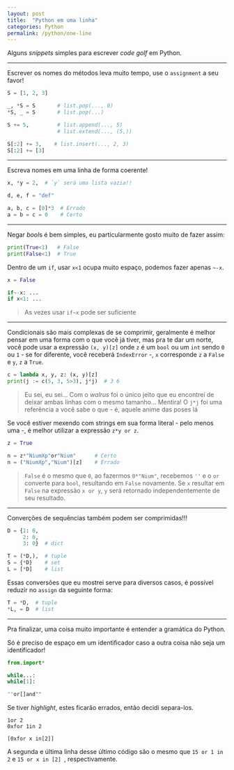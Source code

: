 ```yaml
---
layout: post
title:  "Python em uma linha"
categories: Python
permalink: /python/one-line
---
```


Alguns *snippets* simples para escrever *code golf* em Python.

---

Escrever os nomes do métodos leva muito tempo, use o `assignment` a seu favor!

```python
S = [1, 2, 3]

_, *S = S       # list.pop(..., 0)
*S, _ = S       # list.pop(...)

S += 5,         # list.append(..., 5)
                # list.extend(..., (5,))

S[:2] += 3,    # list.insert(..., 2, 3)
S[:2] += [3]
```

---

Escreva nomes em uma linha de forma coerente!

```python
x, *y = 2,  # `y` será uma lista vazia!!

d, e, f = "def"

a, b, c = [0]*3  # Errado
a = b = c = 0    # Certo
```

---

Negar *bool*s é bem simples, eu particularmente gosto muito de fazer assim:
```python
print(True<1)   # False
print(False<1)  # True
```

Dentro de um `if`, usar `x<1` ocupa muito espaço, podemos fazer apenas `~-x`.
```python
x = False

if~-x: ...
if x<1: ...
```

> As vezes usar `if~x` pode ser suficiente

---

Condicionais são mais complexas de se comprimir, geralmente é melhor pensar em uma forma com o que você já tiver, mas pra te dar um norte, você pode usar a expressão `(x, y)[z]` onde `z` é um `bool` ou um `int` sendo `0` ou `1` - se for diferente, você receberá `IndexError` -, `x` corresponde `z` a `False` e `y`, `z` a `True`.

```python
c = lambda x, y, z: (x, y)[z]
print(j := c(5, 3, 5>3), j*j)  # 3 6
```

> Eu sei, eu sei... Com o *walrus* foi o único jeito que eu encontrei de deixar ambas linhas com o mesmo tamanho... Mentira! O `j*j` foi uma referência a você sabe o que - é, aquele anime das poses lá

Se você estiver mexendo com strings em sua forma literal - pelo menos uma -, é melhor utilizar a expressão `z*y or z`.
```python
z = True

n = z*"NiumXp"or"Nium"      # Certo
n = ("NiumXp","Nium")[z]    # Errado
```

> `False` é o mesmo que `0`, ao fazermos `0*"Nium"`, recebemos `''` e o `or` converte para `bool`, resultando em `False` novamente. Se `x` resultar em `False` na expressão `x or y`, `y` será retornado independentemente de seu resultado.

---

Converções de sequências também podem ser comprimidas!!!

```python
D = {1: 0,
     2: 0,
     3: 0}  # dict

T = (*D,),  # tuple
S = {*D}    # set
L = [*D]    # list
```

Essas conversões que eu mostrei serve para diversos casos, é possível reduzir no `assign` da seguinte forma:

```python
T = *D,  # tuple
*L, = D  # list
```

---

Pra finalizar, uma coisa muito importante é entender a gramática do Python.

Só é preciso de espaço em um identificador caso a outra coisa não seja um identificador!
```python
from.import*

while...:
while[1]:

""or[]and""
```

Se tiver *highlight*, estes ficarão errados, então decidi separa-los.

```
1or 2
0xfor 1in 2

[0xfor x in[2]]
```

A segunda e última linha desse último código são o mesmo que `15 or 1 in 2` e `15 or x in [2]
`, respectivamente.
